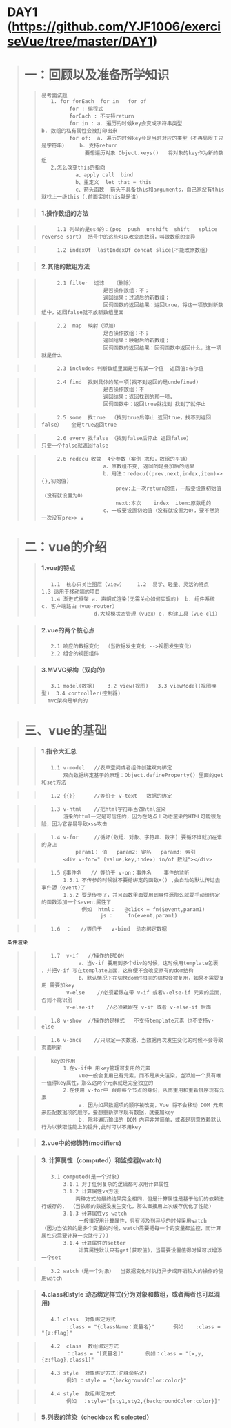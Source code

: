 # DAY1 (https://github.com/YJF1006/exerciseVue/tree/master/DAY1)
> # 一：回顾以及准备所学知识
>>     易考面试题 
>>        1. for forEach  for in   for of 
>>              for : 编程式
>>              forEach : 不支持return
>>              for in : a. 遍历的时候key会变成字符串类型                            b. 数组的私有属性会被打印出来
>>              for of:  a. 遍历的时候key会是当时对应的类型（不再局限于只是字符串）    b. 支持return  
>>                   要想遍历对象 Object.keys()   将对象的key作为新的数组
>>        2.怎么改变this的指向
>>                a、apply call  bind
>>                b、重定义  let that = this
>>                c、箭头函数  箭头不具备this和arguments，自己家没有this就找上一级this（.前面实时this就是谁）

>>#### 1.操作数组的方法

>>          1.1 列举的是es4的：(pop  push  unshift  shift   splice reverse sort)  括号中的这些可以改变原数组，叫做数组的变异
        
>>          1.2 indexOf  lastIndexOf concat slice(不能改原数组)          

>>#### 2.其他的数组方法

>>          2.1 filter  过滤   （删除） 
>>                         是否操作数组：不；  
>>                         返回结果：过滤后的新数组； 
>>                         回调函数的返回结果：返回true，将这一项放到新数组中，返回false就不放新数组里面 

>>          2.2  map  映射（添加）
>>                         是否操作数组：不；  
>>                         返回结果：映射后的新数组； 
>>                         回调函数的返回结果：回调函数中返回什么，这一项就是什么

>>          2.3 includes 判断数组里面是否有某一个值  返回值:布尔值
         
>>          2.4 find  找到具体的某一项(找不到返回的是undefined)
>>                         是否操作数组：不
>>                         返回结果：返回找到的那一项，
>>                         回调函数中：返回true就找到 找到了就停止

>>          2.5 some  找true  （找到true后停止 返回true，找不到返回false）   全是true返回true

>>          2.6 every 找false （找到false后停止 返回false）          只要一个false就返回false

>>          2.6 redecu 收敛  4个参数（案例 求和，数组的平铺）
>>                         a、原数组不变, 返回的是叠加后的结果
>>                         b、用法：redecu((prev,next,index,item)=>{},初始值)
>>                             prev:上一次return的值，一般要设置初始值（没有就设置为0）
>>                             next:本次    index  item:原数组的
>>                         c、一般要设置初始值（没有就设置为0），要不然第一次没有pre>> v
 
> # 二：vue的介绍
>>#### 1.vue的特点
>>        1.1  核心只关注图层（view）    1.2  易学、轻量、灵活的特点   1.3 适用于移动端的项目                   
>>        1.4 渐进式框架 a. 声明式渲染(无需关心如何实现的)  b. 组件系统  c. 客户端路由（vue-router）
>>                      d.大规模状态管理（vuex）e. 构建工具（vue-cli）

>>#### 2.vue的两个核心点
>>        2.1 响应的数据变化  （当数据发生变化 -->视图发生变化）
>>        2.2 组合的视图组件

>>#### 3.MVVC架构（双向的）
>>        3.1 model(数据)    3.2 view(视图)   3.3 viewModel(视图模型)  3.4 controller(控制器)
>>       mvc架构是单向的

> # 三、vue的基础

>>#### 1.指令大汇总
>>        1.1 v-model   //表单空间或者组件创建双向绑定 
>>            双向数据绑定基于的原理：Object.defineProperty() 里面的get和set方法

>>        1.2 {{}}      //等价于 v-text   数据的绑定

>>        1.3 v-html    //把html字符串当做html渲染
>>            渲染的html一定是可信任的，因为在站点上动态渲染的HTML可能很危险，因为它容易导致xss攻击

>>        1.4 v-for     //循坏(数组、对象、字符串、数字) 要循环谁就加在谁的身上
>>                param1： 值   param2: 键名   param3: 索引
>>            <div v-for=" (value,key,index) in/of 数组"></div>

>>        1.5 @事件名   // 等价于 v-on：事件名    事件的监听
>>            1.5.1 不传参的时候就不要给绑定的函数+() ,会自动的默认传过去事件源（event)了
>>            1.5.2 要是传参了，并且函数里面要用到事件源那么就要手动给绑定的函数添加一个$event属性了
>>                  例如  html：   @click = fn($event,param1)
>>                        js :     fn(event,param1)

>>        1.6  ：   //等价于   v-bind  动态绑定数据
    
    条件渲染
>>        1.7  v-if   //操作的是DOM   
>>                 a、当v-if 要用到多个div的时候，这时候用template包裹 ，并把v-if 写在template上面，这样便不会改变原有的dom结构
>>                 b、默认情况下在切换dom时相同的结构会被复用，如果不需要复用 需要加key
>>             v-else    //必须紧跟在带 v-if 或者v-else-if 元素的后面，否则不能识别
>>             v-else-if    //必须紧跟在 v-if 或者 v-else-if 后面

>>        1.8 v-show  //操作的是样式   不支持template元素 也不支持v-else
            
>>        
>>        1.6 v-once    //只绑定一次数据，当数据再次发生变化的时候不会导致页面刷新
>>

>>        key的作用
>>            1.在v-if中 用key管理可复用的元素
>>                 vue一般会复用已有元素，而不是从头渲染，当添加一个具有唯一值得key属性，那么这两个元素就是完全独立的
>>            2.在使用 v-for中 跟踪每个节点的身份，从而重用和重新排序现有元素
>>                 a. 因为如果数据项的顺序被改变，Vue 将不会移动 DOM 元素来匹配数据项的顺序，要想重新排序现有数据，就要加key
>>                 b. 除非遍历输出的 DOM 内容非常简单，或者是刻意依赖默认行为以获取性能上的提升,此时可以不用key


>>#### 2.vue中的修饰符(modifiers)
>>
>>

>>#### 3. 计算属性（computed）和监控器(watch)
>>        3.1 computed(是一个对象)
>>            3.1.1 对于任何复杂的逻辑都可以用计算属性
>>            3.1.2 计算属性vs方法
>>                两种方式的最终结果完全相同，但是计算属性是基于他们的依赖进行缓存的， （当依赖的数据没发生变化，那么直接用上次缓存优化了性能)
>>            3.1.3 计算属性vs watch
>>                 一般情况用计算属性，只有涉及到异步的时候采用watch   （因为当依赖的是多个变量的时候，watch需要把每一个的变量都监控，而计算属性只需要计算一次就行了）)
>>            3.1.4 计算属性的setter  
>>                 计算属性默认只有get(获取值)，当需要设置值得时候可以增添一个set

>>        3.2 watch（是一个对象）  当数据变化时执行异步或开销较大的操作的使用watch

>>#### 4.class和style 动态绑定样式(分为对象和数组，或者两者也可以混用)
>>        4.1 class  对象绑定方式
>>             :class = "{className：变量名}"      例如    :class = "{z:flag}"

>>        4.2  class  数组绑定方式
>>             ：class = "[变量名]"       例如：class = "[x,y,{z:flag},class1]"

>>        4.3 style  对象绑定方式(驼峰命名法)
>>             例如 ：style = "{backgroundColor:color}"

>>        4.4 style  数组绑定方式
>>             例如  ：style="[sty1,sty2,{backgroundColor:color}]"

>>#### 5.列表的渲染（checkbox 和 selected）










>>            
